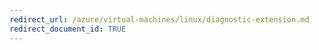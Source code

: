 ```yaml
---
redirect_url: /azure/virtual-machines/linux/diagnostic-extension.md
redirect_document_id: TRUE 
---
```

